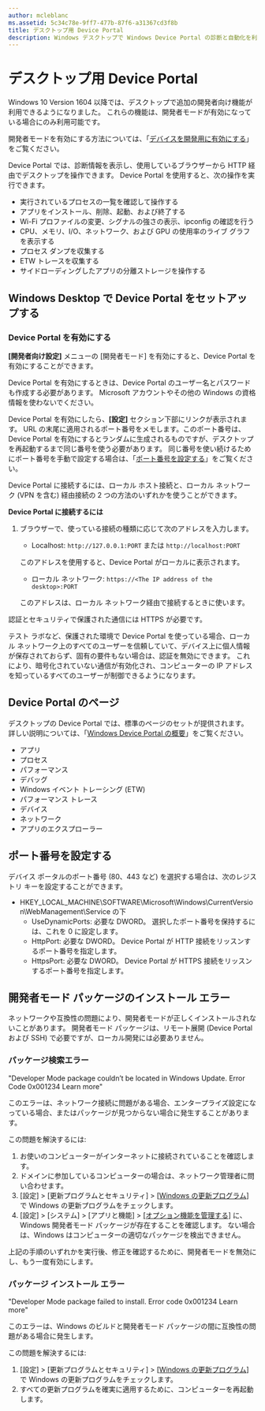 ```yaml
---
author: mcleblanc
ms.assetid: 5c34c78e-9ff7-477b-87f6-a31367cd3f8b
title: デスクトップ用 Device Portal
description: Windows デスクトップで Windows Device Portal の診断と自動化を利用する方法について説明します。
---
```

# デスクトップ用 Device Portal

Windows 10 Version 1604 以降では、デスクトップで追加の開発者向け機能が利用できるようになりました。 これらの機能は、開発者モードが有効になっている場合にのみ利用可能です。

開発者モードを有効にする方法については、「[デバイスを開発用に有効にする](../get-started/enable-your-device-for-development.md)」をご覧ください。

Device Portal では、診断情報を表示し、使用しているブラウザーから HTTP 経由でデスクトップを操作できます。 Device Portal を使用すると、次の操作を実行できます。
- 実行されているプロセスの一覧を確認して操作する
- アプリをインストール、削除、起動、および終了する
- Wi-Fi プロファイルの変更、シグナルの強さの表示、ipconfig の確認を行う
- CPU、メモリ、I/O、ネットワーク、および GPU の使用率のライブ グラフを表示する
- プロセス ダンプを収集する
- ETW トレースを収集する 
- サイドローディングしたアプリの分離ストレージを操作する

## Windows Desktop で Device Portal をセットアップする

### Device Portal を有効にする

**[開発者向け設定]** メニューの [開発者モード] を有効にすると、Device Portal を有効にすることができます。  

Device Portal を有効にするときは、Device Portal のユーザー名とパスワードも作成する必要があります。 Microsoft アカウントやその他の Windows の資格情報を使わないでください。  

Device Portal を有効にしたら、**[設定]** セクション下部にリンクが表示されます。 URL の末尾に適用されるポート番号をメモします。このポート番号は、Device Portal を有効にするとランダムに生成されるものですが、デスクトップを再起動するまで同じ番号を使う必要があります。 同じ番号を使い続けるためにポート番号を手動で設定する場合は、「[ポート番号を設定する](device-portal-desktop.md#setting-port-numbers)」をご覧ください。

Device Portal に接続するには、ローカル ホスト接続と、ローカル ネットワーク (VPN を含む) 経由接続の 2 つの方法のいずれかを使うことができます。

**Device Portal に接続するには**

1. ブラウザーで、使っている接続の種類に応じて次のアドレスを入力します。

    - Localhost: `http://127.0.0.1:PORT` または `http://localhost:PORT`

    このアドレスを使用すると、Device Portal がローカルに表示されます。
    
    - ローカル ネットワーク: `https://<The IP address of the desktop>:PORT`

    このアドレスは、ローカル ネットワーク経由で接続するときに使います。

認証とセキュリティで保護された通信には HTTPS が必要です。

テスト ラボなど、保護された環境で Device Portal を使っている場合、ローカル ネットワーク上のすべてのユーザーを信頼していて、デバイス上に個人情報が保存されておらず、固有の要件もない場合は、認証を無効にできます。 これにより、暗号化されていない通信が有効化され、コンピューターの IP アドレスを知っているすべてのユーザーが制御できるようになります。

## Device Portal のページ

デスクトップの Device Portal では、標準のページのセットが提供されます。 詳しい説明については、「[Windows Device Portal の概要](device-portal.md)」をご覧ください。

- アプリ
- プロセス
- パフォーマンス
- デバッグ
- Windows イベント トレーシング (ETW)
- パフォーマンス トレース
- デバイス
- ネットワーク
- アプリのエクスプローラー 

## ポート番号を設定する

デバイス ポータルのポート番号 (80、443 など) を選択する場合は、次のレジストリ キーを設定することができます。

- HKEY_LOCAL_MACHINE\SOFTWARE\Microsoft\Windows\CurrentVersion\WebManagement\Service の下
    - UseDynamicPorts: 必要な DWORD。 選択したポート番号を保持するには、これを 0 に設定します。
    - HttpPort: 必要な DWORD。 Device Portal が HTTP 接続をリッスンするポート番号を指定します。  
    - HttpsPort: 必要な DWORD。 Device Portal が HTTPS 接続をリッスンするポート番号を指定します。

## 開発者モード パッケージのインストール エラー
ネットワークや互換性の問題により、開発者モードが正しくインストールされないことがあります。 開発者モード パッケージは、リモート展開 (Device Portal および SSH) で必要ですが、ローカル開発には必要ありません。  

### パッケージ検索エラー

"Developer Mode package couldn’t be located in Windows Update. Error Code 0x001234 Learn more"   

このエラーは、ネットワーク接続に問題がある場合、エンタープライズ設定になっている場合、またはパッケージが見つからない場合に発生することがあります。 

この問題を解決するには:

1. お使いのコンピューターがインターネットに接続されていることを確認します。 
2. ドメインに参加しているコンピューターの場合は、ネットワーク管理者に問い合わせます。 
3. [設定] > [更新プログラムとセキュリティ] > [[Windows の更新プログラム](ms-settings:windowsupdate)] で Windows の更新プログラムをチェックします。
4. [設定] > [システム] > [アプリと機能] > [[オプション機能を管理する]](ms-settings:optionalfeatures) に、Windows 開発者モード パッケージが存在することを確認します。 ない場合は、Windows はコンピューターの適切なパッケージを検出できません。 

上記の手順のいずれかを実行後、修正を確認するために、開発者モードを無効にし、もう一度有効にします。 


### パッケージ インストール エラー

"Developer Mode package failed to install. Error code 0x001234  Learn more"

このエラーは、Windows のビルドと開発者モード パッケージの間に互換性の問題がある場合に発生します。 

この問題を解決するには:

1. [設定] > [更新プログラムとセキュリティ] > [[Windows の更新プログラム](ms-settings:windowsupdate)] で Windows の更新プログラムをチェックします。
2. すべての更新プログラムを確実に適用するために、コンピューターを再起動します。


<!--HONumber=May16_HO2-->


